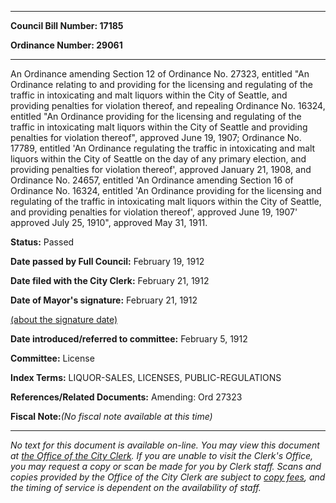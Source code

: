 

********

**Council Bill Number: 17185**
   
**Ordinance Number: 29061**
********

 An Ordinance amending Section 12 of Ordinance No. 27323, entitled "An Ordinance relating to and providing for the licensing and regulating of the traffic in intoxicating and malt liquors within the City of Seattle, and providing penalties for violation thereof, and repealing Ordinance No. 16324, entitled "An Ordinance providing for the licensing and regulating of the traffic in intoxicating malt liquors within the City of Seattle and providing penalties for violation thereof", approved June 19, 1907; Ordinance No. 17789, entitled 'An Ordinance regulating the traffic in intoxicating and malt liquors within the City of Seattle on the day of any primary election, and providing penalties for violation thereof', approved January 21, 1908, and Ordinance No. 24657, entitled 'An Ordinance amending Section 16 of Ordinance No. 16324, entitled 'An Ordinance providing for the licensing and regulating of the traffic in intoxicating malt liquors within the City of Seattle, and providing penalties for violation thereof', approved June 19, 1907' approved July 25, 1910", approved May 31, 1911.

**Status:** Passed
   
**Date passed by Full Council:** February 19, 1912
   
**Date filed with the City Clerk:** February 21, 1912
   
**Date of Mayor's signature:** February 21, 1912
   
[(about the signature date)](/~public/approvaldate.htm)
   
   
   
**Date introduced/referred to committee:** February 5, 1912
   
**Committee:** License
   
   
**Index Terms:** LIQUOR-SALES, LICENSES, PUBLIC-REGULATIONS

**References/Related Documents:** Amending: Ord 27323

**Fiscal Note:**_(No fiscal note available at this time)_
********

_No text for this document is available on-line. You may view this document at [the Office of the City Clerk](http://www.seattle.gov/leg/clerk/contactUs.htm). If you are unable to visit the Clerk's Office, you may request a copy or scan be made for you by Clerk staff. Scans and copies provided by the Office of the City Clerk are subject to [copy fees](http://clerk.seattle.gov/~public/clerkfees.htm), and the timing of service is dependent on the availability of staff._

